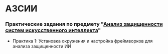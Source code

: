 # АЗСИИ
### Практические задания по предмету "[Анализ защищенности систем искусственного интеллекта](https://online-edu.mirea.ru/course/view.php?id=11846)"

- Практика 1: Установка окружения и настройка фреймворков для анализа защищенности ИИ
